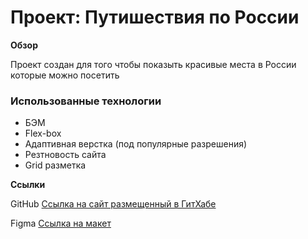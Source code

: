# Проект: Путишествия по России

**Обзор**

Проект создан для того чтобы показыть красивые места в России которые можно посетить
### Использованные технологии
* БЭМ
* Flex-box
* Адаптивная верстка (под популярные разрешения)
* Резтновость сайта
* Grid разметка


**Ссылки**

GitHub
[Ссылка на сайт размещенный в ГитХабе]()


Figma
[Ссылка на макет](https://www.figma.com/file/5S2WSbEFL6awjVWJ0NWL8Q/Sprint-3_-Russia-_-desktop-mobile?node-id=28503%3A0)

